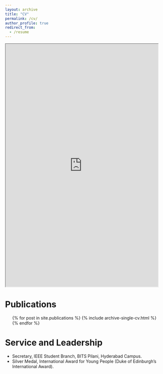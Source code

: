 ```yaml
---
layout: archive
title: "CV"
permalink: /cv/
author_profile: true
redirect_from:
  - /resume
---
```


<iframe src="https://pranavgrandhi.github.io/files/PranavGrandhi_Resume.pdf" width="100%" height="800px"></iframe>

# Publications

  <ul>{% for post in site.publications %}
    {% include archive-single-cv.html %}
  {% endfor %}</ul>

# Service and Leadership

- Secretary, IEEE Student Branch, BITS Pilani, Hyderabad Campus.
- Silver Medal, International Award for Young People (Duke of Edinburgh’s International Award).

